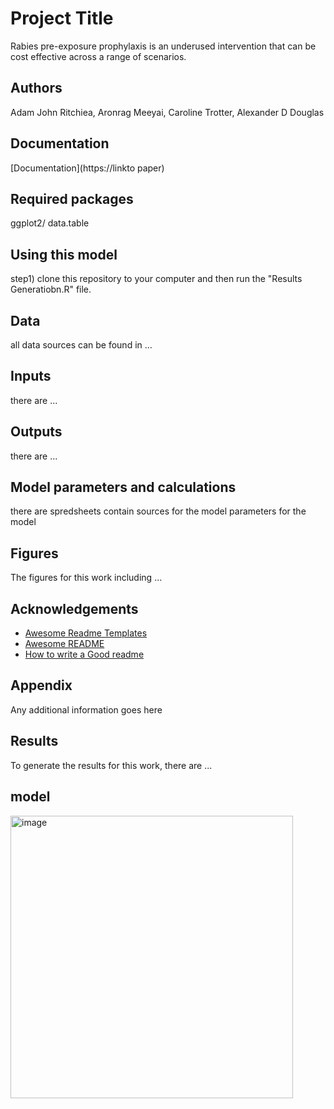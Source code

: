# Project Title

Rabies pre-exposure prophylaxis is an underused intervention that can be cost effective across a range of scenarios.


## Authors

Adam John Ritchiea, Aronrag Meeyai, Caroline Trotter, Alexander D Douglas

## Documentation

[Documentation](https://linkto paper) 
## Required packages
ggplot2/ data.table
## Using this model
step1) clone this repository to your computer and then run the "Results Generatiobn.R" file.
## Data
all data sources can be found in ...
## Inputs
there are ...
## Outputs 
there are ...
## Model parameters and calculations
there are spredsheets contain sources for the model parameters for the model
## Figures
The figures for this work including ...
## Acknowledgements

 - [Awesome Readme Templates](https://awesomeopensource.com/project/elangosundar/awesome-README-templates)
 - [Awesome README](https://github.com/matiassingers/awesome-readme)
 - [How to write a Good readme](https://bulldogjob.com/news/449-how-to-write-a-good-readme-for-your-github-project)


## Appendix

Any additional information goes here


## Results
To generate the results for this work, there are ...

## model
<img width="452" alt="image" src="https://github.com/user-attachments/assets/85d75e2b-8fba-4b8e-bc6a-b57fa4d876e6">




